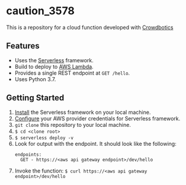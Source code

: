 # caution_3578

This is a repository for a cloud function developed with [Crowdbotics](https://www.crowdbotics.com/)

## Features

* Uses the [Serverless](https://serverless.com/) framework.
* Build to deploy to [AWS Lambda](https://aws.amazon.com/lambda/).
* Provides a single REST endpoint at `GET /hello`.
* Uses Python 3.7.

## Getting Started

1. [Install](https://serverless.com/framework/docs/getting-started/) the Serverless framework on your local machine.
2. [Configure](https://serverless.com/framework/docs/providers/aws/guide/credentials/) your AWS provider credentials for Serverless framework.
3. `git clone` this repository to your local machine.
4. `$ cd <clone root>`
5. `$ serverless deploy -v`
6. Look for output with the endpoint. It should look like the following:
    ```
    endpoints:
      GET - https://<aws api gateway endpoint>/dev/hello
    ```
7. Invoke the function:
    `$ curl https://<aws api gateway endpoint>/dev/hello`

